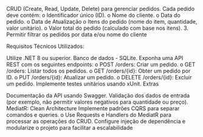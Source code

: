 CRUD (Create, Read, Update, Delete) para gerenciar pedidos. Cada pedido deve contém: o Identificador único (ID). o Nome do cliente. o Data do pedido. o Data de Atualização o Itens do pedido (nome do item, quantidade, valor unitário). o Valor total do pedido (calculado com base nos itens). 3. Permitir filtrar os pedidos por data e/ou nome do cliente

Requisitos Técnicos Utilizados:

Utilize .NET 8 ou superior.
Banco de dados - SQLite.
Exponha uma API REST com os seguintes endpoints: o POST /orders: Criar um pedido. o GET /orders: Listar todos os pedidos. o GET /orders/{id}: Obter um pedido por ID. o PUT /orders/{id}: Atualizar um pedido. o DELETE /orders/{id}: Excluir um pedido.
Implemente testes unitários usando xUnit.
Extras

Documentação da API usando Swagger.
Validação dos dados de entrada (por exemplo, não permitir valores negativos para quantidade ou preço).
MediatR: 
Clean Architecture
Implemente padrões CQRS para separar comandos e queries. o Use Requests e Handlers do MediatR para processar as operações do CRUD.
Configure injeção de dependência e modularize o projeto para facilitar a escalabilidade
